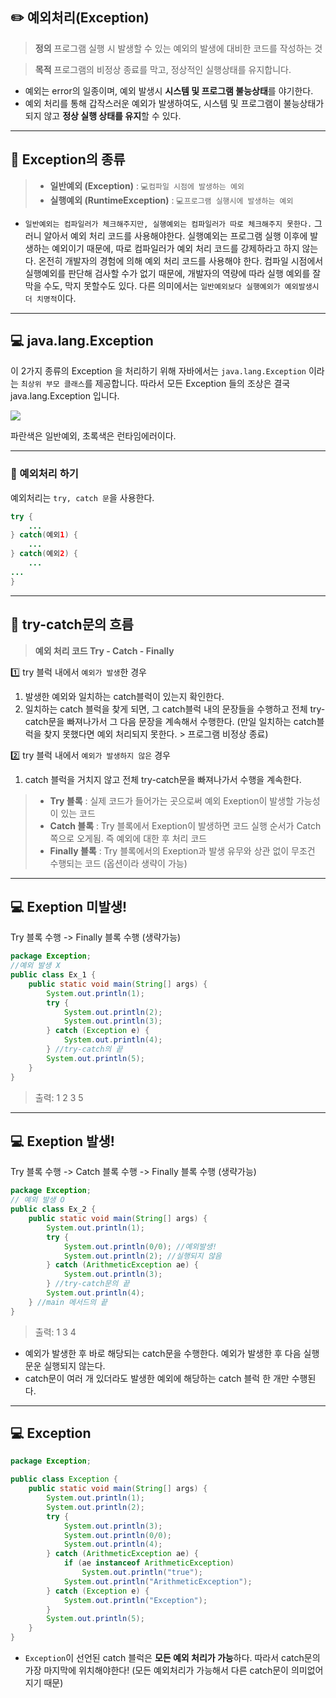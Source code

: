 ## ✏️ 예외처리(Exception)

>**정의**
프로그램 실행 시 발생할 수 있는 예외의 발생에 대비한 코드를 작성하는 것

>**목적**
프로그램의 비정상 종료를 막고, 정상적인 실행상태를 유지합니다.

- 예외는 error의 일종이며, 예외 발생시 **시스템 및 프로그램 불능상태**를 야기한다.
- 예외 처리를 통해 갑작스러운 예외가 발생하여도, 시스템 및 프로그램이 불능상태가 되지 않고 **정상 실행 상태를 유지**할 수 있다.

---

## 📍 Exception의 종류

> - **일반예외 (Exception)** : ``💻컴파일 시점에 발생하는 예외``
> - **실행예외 (RuntimeException)** : ``💻프로그램 실행시에 발생하는 예외``

- ``일반예외는 컴파일러가 체크해주지만, 실행예외는 컴파일러가 따로 체크해주지 못한다.`` 그러니 알아서 예외 처리 코드를 사용해야한다. 실행예외는 프로그램 실행 이후에 발생하는 예외이기 때문에, 따로 컴파일러가 예외 처리 코드를 강제하라고 하지 않는다. 온전히 개발자의 경험에 의해 예외 처리 코드를 사용해야 한다. 컴파일 시점에서 실행예외를 판단해 검사할 수가 없기 때문에, 개발자의 역량에 따라 실행 예외를 잘 막을 수도, 막지 못할수도 있다. 다른 의미에서는 ``일반예외보다 실행예외가 예외발생시 더 치명적``이다.

---

## 💻 java.lang.Exception

이 2가지 종류의 Exception 을 처리하기 위해 자바에서는 ``java.lang.Exception`` 이라는 ``최상위 부모 클래스``를 제공합니다. 따라서 모든 Exception 들의 조상은 결국  java.lang.Exception 입니다.

![](https://img1.daumcdn.net/thumb/R1280x0/?scode=mtistory2&fname=https%3A%2F%2Fblog.kakaocdn.net%2Fdn%2FBiChk%2FbtqAVIydR4K%2FkfmFOLQqeVpEff5sVmNJbK%2Fimg.png)

파란색은 일반예외, 초록색은 런타임에러이다.

---

### 📍 예외처리 하기

예외처리는 ```try, catch 문```을 사용한다.

```java
try {
    ...
} catch(예외1) {
    ...
} catch(예외2) {
    ...
...
}
```
---

## 📍 try-catch문의 흐름

> **예외 처리 코드 Try - Catch - Finally**

1️⃣ try 블럭 내에서 ``예외가 발생``한 경우

1. 발생한 예외와 일치하는 catch블럭이 있는지 확인한다.
2. 일치하는 catch 블럭을 찾게 되면, 그 catch블럭 내의 문장들을 수행하고 전체 try-catch문을 빠져나가서 그 다음 문장을 계속해서 수행한다. (만일 일치하는 catch블럭을 찾지 못했다면 예외 처리되지 못한다. > 프로그램 비정상 종료)

2️⃣ try 블럭 내에서 ``예외가 발생하지 않은`` 경우

1. catch 블럭을 거치지 않고 전체 try-catch문을 빠져나가서 수행을 계속한다.

> - **Try 블록** : 실제 코드가 들어가는 곳으로써 예외 Exeption이 발생할 가능성이 있는 코드
> - **Catch 블록** : Try 블록에서 Exeption이 발생하면 코드 실행 순서가 Catch 쪽으로 오게됨. 즉 예외에 대한 후 처리 코드
> - **Finally 블록** : Try 블록에서의 Exeption과 발생 유무와 상관 없이 무조건 수행되는 코드 (옵션이라 생략이 가능)


---

## 💻 Exeption 미발생!

Try 블록 수행 -> Finally 블록 수행 (생략가능)

```java
package Exception;
//예외 발생 X
public class Ex_1 {
    public static void main(String[] args) {
        System.out.println(1);
        try {
            System.out.println(2);
            System.out.println(3);
        } catch (Exception e) {
            System.out.println(4);
        } //try-catch의 끝
        System.out.println(5);
    }
}
````

> 출력:
1
2
3
5

---

## 💻 Exeption 발생!

Try 블록 수행 -> Catch 블록 수행 -> Finally 블록 수행 (생략가능)

```java
package Exception;
// 예외 발생 O
public class Ex_2 {
    public static void main(String[] args) {
        System.out.println(1);
        try {
            System.out.println(0/0); //예외발생!
            System.out.println(2); //실행되지 않음
        } catch (ArithmeticException ae) {
            System.out.println(3);
        } //try-catch문의 끝
        System.out.println(4);
    } //main 메서드의 끝
}
```
> 출력:
1
3
4

- 예외가 발생한 후 바로 해당되는 catch문을 수행한다. 예외가 발생한 후 다음 실행문운 실행되지 않는다.
- catch문이 여러 개 있더라도 발생한 예외에 해당하는 catch 블럭 한 개만 수행된다.

---

## 💻 Exception



```java
package Exception;

public class Exception {
    public static void main(String[] args) {
        System.out.println(1);
        System.out.println(2);
        try {
            System.out.println(3);
            System.out.println(0/0);
            System.out.println(4);
        } catch (ArithmeticException ae) {
            if (ae instanceof ArithmeticException)
                System.out.println("true");
            System.out.println("ArithmeticException");
        } catch (Exception e) {
            System.out.println("Exception");
        }
        System.out.println(5);
    }
}
```

- ``Exception``이 선언된 catch 블럭은 **모든 예외 처리가 가능**하다. 따라서 catch문의 가장 마지막에 위치해야한다! (모든 예외처리가 가능해서 다른 catch문이 의미없어지기 때문)


